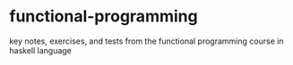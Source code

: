 # functional-programming
key notes, exercises, and tests from the functional programming course in haskell language
